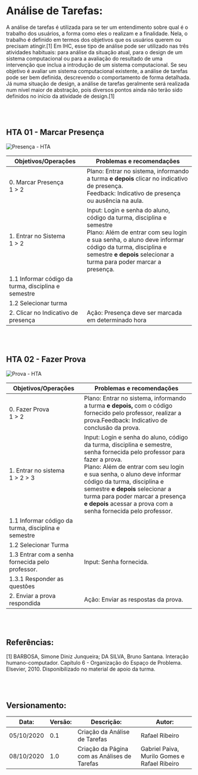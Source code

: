# Análise de Tarefas:
A análise de tarefas é utilizada para se ter um entendimento sobre qual é o trabalho dos usuários, a forma como eles o realizam e a finalidade. Nela, o trabalho é definido em termos dos objetivos que os usuários querem ou precisam atingir.[1]
Em IHC, esse tipo de análise pode ser utilizado nas três atividades habituais: para análise da situação atual, para o design de um sistema computacional ou para a avaliação do resultado de uma intervenção que inclua a introdução de um sistema computacional. Se seu objetivo é avaliar um sistema computacional existente, a análise de tarefas pode ser bem definida, descrevendo o comportamento de forma detalhada. Já numa situação de design, a análise de tarefas geralmente será realizada num nível maior de abstração, pois diversos pontos ainda não terão sido definidos no início da atividade de design.[1]

<br>
<br>


## HTA 01 - Marcar Presença

![Presença - HTA](./images/analises-tarefas/Presença_HTA.png)

| Objetivos/Operações           | Problemas e recomendações                                    |
| ----------------------------- | ------------------------------------------------------------ |
| 0. Marcar Presença<br>1 > 2 | Plano: Entrar no sistema, informando a turma **e depois** clicar no indicativo de presença.<br>Feedback: Indicativo de presença ou ausência na aula. |
| 1. Entrar no Sistema<br> 1 > 2 | Input: Login e senha do aluno, código da turma, disciplina e semestre<br>Plano: Além de entrar com seu login e sua senha, o aluno deve informar código da turma, disciplina e semestre **e depois** selecionar a turma para poder marcar a presença. |
| 1.1 Informar código da turma, disciplina e semestre |                                                              |
| 1.2 Selecionar turma |                                                              |
| 2. Clicar no Indicativo de presença | Ação: Presença deve ser marcada em determinado hora |

<br>
<br>

## HTA 02 - Fazer Prova

![Prova - HTA](./images/analises-tarefas/Presença_HTA.png)

| Objetivos/Operações                                 | Problemas e recomendações                                    |
| --------------------------------------------------- | ------------------------------------------------------------ |
| 0. Fazer Prova<br> 1 > 2                            | Plano: Entrar no sistema, informando a turma **e depois,** com o código fornecido pelo professor, realizar a prova.Feedback: Indicativo de conclusão da prova. |
| 1. Entrar no sistema<br> 1 > 2 > 3                  | Input: Login e senha do aluno, código da turma, disciplina e semestre, senha fornecida pelo professor para fazer a prova.<br>Plano: Além de entrar com seu login e sua senha, o aluno deve informar código da turma, disciplina e semestre **e depois** selecionar a turma para poder marcar a presença **e depois** acessar a prova com a senha fornecida pelo professor. |
| 1.1 Informar código da turma, disciplina e semestre |                                                              |
| 1.2 Selecionar Turma                                |                                                              |
| 1.3 Entrar com a senha fornecida pelo professor.    | Input: Senha fornecida.                                      |
| 1.3.1 Responder as questões                         |                                                              |
| 2. Enviar a prova respondida                        | Ação: Enviar as respostas da prova.                          |

<br>
<br>

## Referências:

[1] BARBOSA, Simone Diniz Junqueira; DA SILVA, Bruno Santana. Interação humano-computador. Capítulo 6 - Organização do Espaço de Problema. Elsevier, 2010. Disponibilizado no material de apoio da turma.

<br>
<br>

## Versionamento:

| Data:      | Versão: | Descrição:           | Autor:                       |
|------------|---------|----------------------|------------------------------|
| 05/10/2020 | 0.1     | Criação da Análise de Tarefas | Rafael Ribeiro |
| 08/10/2020 | 1.0     | Criação da Página com as Análises de Tarefas | Gabriel Paiva, Murilo Gomes e Rafael Ribeiro |
